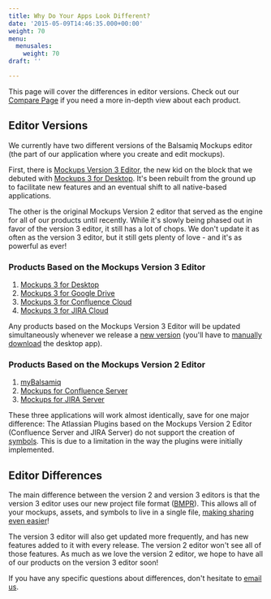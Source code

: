 ```yaml
---
title: Why Do Your Apps Look Different?
date: '2015-05-09T14:46:35.000+00:00'
weight: 70
menu:
  menusales:
    weight: 70
draft: ''

---
```


This page will cover the differences in editor versions. Check out our [Compare Page](https://balsamiq.com/products/compare/) if you need a more in-depth view about each product.

## Editor Versions

We currently have two different versions of the Balsamiq Mockups editor (the part of our application where you create and edit mockups).

First, there is [Mockups Version 3 Editor](https://docs.balsamiq.com/desktop/intro/), the new kid on the block that we debuted with [Mockups 3 for Desktop](https://docs.balsamiq.com/desktop/). It's been rebuilt from the ground up to facilitate new features and an eventual shift to all native-based applications.

The other is the original Mockups Version 2 editor that served as the engine for all of our products until recently. While it's slowly being phased out in favor of the version 3 editor, it still has a lot of chops. We don't update it as often as the version 3 editor, but it still gets plenty of love - and it's as powerful as ever!

### Products Based on the Mockups Version 3 Editor

1. [Mockups 3 for Desktop](https://docs.balsamiq.com/desktop/)
2. [Mockups 3 for Google Drive](https://docs.balsamiq.com/google-drive/)
3. [Mockups 3 for Confluence Cloud](https://docs.balsamiq.com/confluence/#mockups-3-for-confluence-cloud)
3. [Mockups 3 for JIRA Cloud](https://docs.balsamiq.com/jira/#mockups-3-for-jira-cloud)

Any products based on the Mockups Version 3 Editor will be updated simultaneously whenever we release a [new version](https://blog.balsamiq.com/category/release-notes/) (you'll have to [manually download](https://balsamiq.com/download) the desktop app).

### Products Based on the Mockups Version 2 Editor

1. [myBalsamiq](https://docs.balsamiq.com/mybalsamiq/)
2. [Mockups for Confluence Server](https://docs.balsamiq.com/confluence/#mockups-2-for-confluence-server)
3. [Mockups for JIRA Server](https://docs.balsamiq.com/jira/#mockups-2-for-jira-server)

These three applications will work almost identically, save for one major difference: The Atlassian Plugins based on the Mockups Version 2 Editor (Confluence Server and JIRA Server) do not support the creation of [symbols](https://docs.balsamiq.com/mybalsamiq/symbols/). This is due to a limitation in the way the plugins were initially implemented.

## Editor Differences

The main difference between the version 2 and version 3 editors is that the version 3 editor uses our new project file format ([BMPR](https://docs.balsamiq.com/desktop/intro/#what-s-new-in-balsamiq-mockups-3)). This allows all of your mockups, assets, and symbols to live in a single file, [making sharing even easier](https://support.balsamiq.com/desktop/sharing/)!

The version 3 editor will also get updated more frequently, and has new features added to it with every release. The version 2 editor won't see all of those features. As much as we love the version 2 editor, we hope to have all of our products on the version 3 editor soon!

If you have any specific questions about differences, don't hesitate to [email us](mailto:support@balsamiq.com).
